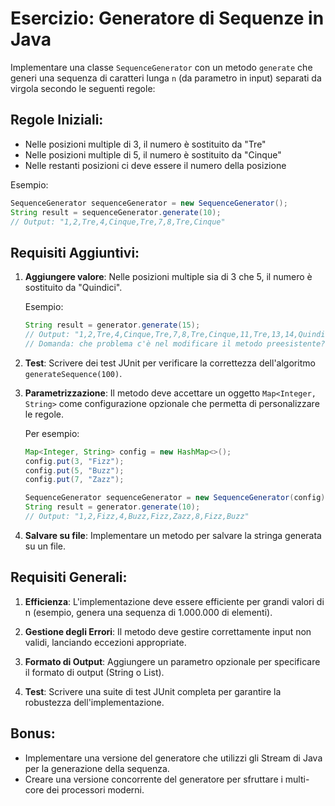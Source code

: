 # Esercizio: Generatore di Sequenze in Java

Implementare una classe `SequenceGenerator` con un metodo `generate` che generi una sequenza di caratteri lunga `n` (da parametro in input) separati da virgola secondo le seguenti regole:

## Regole Iniziali:
- Nelle posizioni multiple di 3, il numero è sostituito da "Tre"
- Nelle posizioni multiple di 5, il numero è sostituito da "Cinque"
- Nelle restanti posizioni ci deve essere il numero della posizione

Esempio:
```java
SequenceGenerator sequenceGenerator = new SequenceGenerator();
String result = sequenceGenerator.generate(10);
// Output: "1,2,Tre,4,Cinque,Tre,7,8,Tre,Cinque"
```

## Requisiti Aggiuntivi:

1. **Aggiungere valore**: Nelle posizioni multiple sia di 3 che 5, il numero è sostituito da "Quindici".

   Esempio:
   ```java
   String result = generator.generate(15);
   // Output: "1,2,Tre,4,Cinque,Tre,7,8,Tre,Cinque,11,Tre,13,14,Quindici"
   // Domanda: che problema c'è nel modificare il metodo preesistente? 
   ```
   
2. **Test**: Scrivere dei test JUnit per verificare la correttezza dell'algoritmo `generateSequence(100)`.

3. **Parametrizzazione**: Il metodo deve accettare un oggetto `Map<Integer, String>` come configurazione opzionale che permetta di personalizzare le regole.

   Per esempio:
   ```java
   Map<Integer, String> config = new HashMap<>();
   config.put(3, "Fizz");
   config.put(5, "Buzz");
   config.put(7, "Zazz");

   SequenceGenerator sequenceGenerator = new SequenceGenerator(config);
   String result = generator.generate(10);
   // Output: "1,2,Fizz,4,Buzz,Fizz,Zazz,8,Fizz,Buzz"
   ```

4. **Salvare su file**: Implementare un metodo per salvare la stringa generata su un file.

## Requisiti Generali:
1. **Efficienza**: L'implementazione deve essere efficiente per grandi valori di n (esempio, genera una sequenza di 1.000.000 di elementi).

2. **Gestione degli Errori**: Il metodo deve gestire correttamente input non validi, lanciando eccezioni appropriate.

3. **Formato di Output**: Aggiungere un parametro opzionale per specificare il formato di output (String o List<String>).

4. **Test**: Scrivere una suite di test JUnit completa per garantire la robustezza dell'implementazione.

## Bonus:
- Implementare una versione del generatore che utilizzi gli Stream di Java per la generazione della sequenza.
- Creare una versione concorrente del generatore per sfruttare i multi-core dei processori moderni.